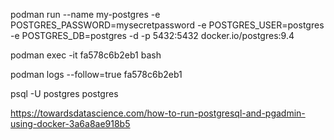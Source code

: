 podman run --name my-postgres -e POSTGRES_PASSWORD=mysecretpassword -e POSTGRES_USER=postgres -e POSTGRES_DB=postgres -d -p 5432:5432  docker.io/postgres:9.4 

podman exec -it fa578c6b2eb1 bash

podman logs --follow=true fa578c6b2eb1

psql -U postgres postgres

https://towardsdatascience.com/how-to-run-postgresql-and-pgadmin-using-docker-3a6a8ae918b5